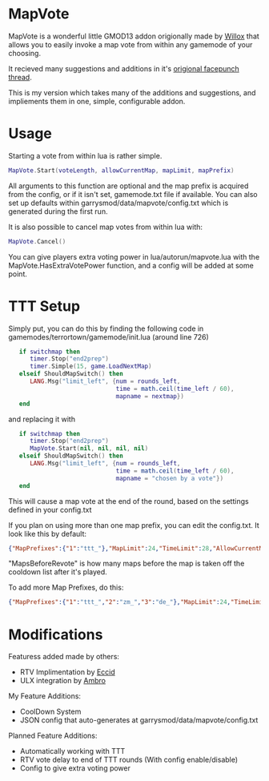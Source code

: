 MapVote
=======================

MapVote is a wonderful little GMOD13 addon origionally made by [Willox](http://steamcommunity.com/id/Willox303) that allows you to easily invoke a map vote from within any gamemode of your choosing.

It recieved many suggestions and additions in it's [origional facepunch thread](http://facepunch.com/showthread.php?t=1268353).

This is my version which takes many of the additions and suggestions, and impliements them in one, simple, configurable addon.

Usage
=======================

Starting a vote from within lua is rather simple.

```Lua
MapVote.Start(voteLength, allowCurrentMap, mapLimit, mapPrefix)
```
All arguments to this function are optional and the map prefix is acquired from the config, or if it isn't set, gamemode.txt file if available. You can also set up defaults within garrysmod/data/mapvote/config.txt which is generated during the first run.

It is also possible to cancel map votes from within lua with:
```Lua
MapVote.Cancel()
```

You can give players extra voting power in lua/autorun/mapvote.lua with the MapVote.HasExtraVotePower function, and a config will be added at some point.

TTT Setup
=======================
Simply put, you can do this by finding the following code in gamemodes/terrortown/gamemode/init.lua (around line 726)
```Lua
   if switchmap then
      timer.Stop("end2prep")
      timer.Simple(15, game.LoadNextMap)
   elseif ShouldMapSwitch() then
      LANG.Msg("limit_left", {num = rounds_left,
                              time = math.ceil(time_left / 60),
                              mapname = nextmap})
   end
```

and replacing it with
```Lua
   if switchmap then
      timer.Stop("end2prep")
      MapVote.Start(nil, nil, nil, nil)
   elseif ShouldMapSwitch() then
      LANG.Msg("limit_left", {num = rounds_left,
                              time = math.ceil(time_left / 60),
                              mapname = "chosen by a vote"})
   end
```

This will cause a map vote at the end of the round, based on the settings defined in your config.txt

If you plan on using more than one map prefix, you can edit the config.txt.  It look like this by default:
```JSON
{"MapPrefixes":{"1":"ttt_"},"MapLimit":24,"TimeLimit":28,"AllowCurrentMap":false,"MapsBeforeRevote":3,"EnableCooldown":true}
```
"MapsBeforeRevote" is how many maps before the map is taken off the cooldown list after it's played.

To add more Map Prefixes, do this:
```JSON
{"MapPrefixes":{"1":"ttt_","2":"zm_","3":"de_"},"MapLimit":24,"TimeLimit":28,"AllowCurrentMap":false,"MapsBeforeRevote":3,"EnableCooldown":true}
```

Modifications
=======================
Featuress added made by others:
* RTV Implimentation by [Eccid](http://facepunch.com/member.php?u=536187)
* ULX integration by [Ambro](http://facepunch.com/member.php?u=555824)

My Feature Additions:
* CoolDown System
* JSON config that auto-generates at garrysmod/data/mapvote/config.txt

Planned Feature Additions:
* Automatically working with TTT
* RTV vote delay to end of TTT rounds (With config enable/disable)
* Config to give extra voting power
